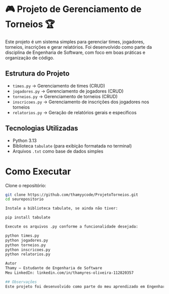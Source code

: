 # 🎮 Projeto de Gerenciamento de Torneios 🏆

Este projeto é um sistema simples para gerenciar times, jogadores, torneios, inscrições e gerar relatórios. Foi desenvolvido como parte da disciplina de Engenharia de Software, com foco em boas práticas e organização de código.

## Estrutura do Projeto

- `times.py` → Gerenciamento de times (CRUD)
- `jogadores.py` → Gerenciamento de jogadores (CRUD)
- `torneios.py` → Gerenciamento de torneios (CRUD)
- `inscricoes.py` → Gerenciamento de inscrições dos jogadores nos torneios
- `relatorios.py` → Geração de relatórios gerais e específicos

## Tecnologias Utilizadas

- Python 3.13
- Biblioteca `tabulate` (para exibição formatada no terminal)
- Arquivos `.txt` como base de dados simples

# Como Executar

Clone o repositório:

```bash
git clone https://github.com/thamyycode/ProjetoTorneios.git
cd seurepositorio

Instale a biblioteca tabulate, se ainda não tiver:

pip install tabulate

Execute os arquivos .py conforme a funcionalidade desejada:

python times.py
python jogadores.py
python torneios.py
python inscricoes.py
python relatorios.py

Autor
Thamy — Estudante de Engenharia de Software
Meu LinkedIn: linkedin.com/in/thamyres-oliveira-112820357

## Observações
Este projeto foi desenvolvido como parte do meu aprendizado em Engenharia de Software. Feedbacks são super bem-vindos! 

